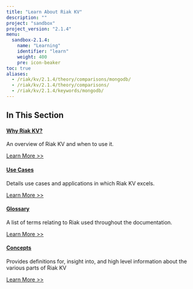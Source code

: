 ```yaml
---
title: "Learn About Riak KV"
description: ""
project: "sandbox"
project_version: "2.1.4"
menu:
  sandbox-2.1.4:
    name: "Learning"
    identifier: "learn"
    weight: 400
    pre: icon-beaker
toc: true
aliases:
  - /riak/kv/2.1.4/theory/comparisons/mongodb/
  - /riak/kv/2.1.4/theory/comparisons/
  - /riak/kv/2.1.4/keywords/mongodb/
---
```


[learn why riak]: ./why-riak-kv/
[learn use cases]: ./use-cases/
[learn new nosql]: ./new-to-nosql/
[glossary]: ./glossary/
[concepts]: ./concepts/

## In This Section

#### [Why Riak KV?][learn why riak]

An overview of Riak KV and when to use it.

[Learn More >>][learn why riak]

#### [Use Cases][learn use cases]

Details use cases and applications in which Riak KV excels.

[Learn More >>][learn use cases]



#### [Glossary][glossary]

A list of terms relating to Riak used throughout the documentation.

[Learn More >>][glossary]

#### [Concepts][concepts]

Provides definitions for, insight into, and high level information about the various parts of Riak KV

[Learn More >>][concepts]
